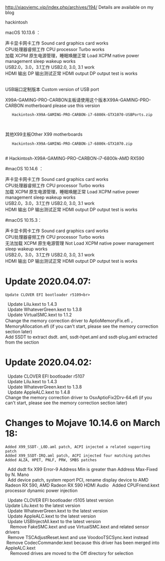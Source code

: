 http://xiaoviemc.vip/index.php/archives/194/
Details are available on my blog

hackintosh


macOS 10.13.6 ：

声卡显卡网卡工作
Sound card graphics card works<br>
CPU处理器睿频工作
CPU processor Turbo works<br>
加载 XCPM 原生电源管理，睡眠唤醒正常
Load XCPM native power management sleep wakeup works<br>
USB2.0，3.0，3.1工作
USB2.0, 3.0, 3.1 work<br>
HDMI 输出 DP 输出测试正常
HDMI output DP output test is works<br>

<br>       
USB端口定制版本
Custom version of USB port

X99A-GAMING-PRO-CARBON主板请使用这个版本X99A-GAMING-PRO-CARBON motherboard please use this version

       Hackintosh-X99A-GAMING-PRO-CARBON-i7-6800k-GTX1070-USBPorts.zip

<br>

其他X99主板Other X99 motherboards

       Hackintosh-X99A-GAMING-PRO-CARBON-i7-6800k-GTX1070.zip
       
<br>
# Hackintosh-X99A-GAMING-PRO-CARBON-i7-6800k-AMD RX590


#macOS 10.14.6 ：

声卡显卡网卡工作
Sound card graphics card works<br>
CPU处理器睿频工作
CPU processor Turbo works<br>
加载 XCPM 原生电源管理，睡眠唤醒正常
Load XCPM native power management sleep wakeup works<br>
USB2.0，3.0，3.1工作
USB2.0, 3.0, 3.1 work<br>
HDMI 输出 DP 输出测试正常
HDMI output DP output test is works<br>

#macOS 10.15.3：

声卡显卡网卡工作
Sound card graphics card works<br>
CPU处理器睿频工作
CPU processor Turbo works<br>
无法加载 XCPM 原生电源管理
Not Load XCPM native power management sleep wakeup works<br>
USB2.0，3.0，3.1工作
USB2.0, 3.0, 3.1 work<br>
HDMI 输出 DP 输出测试正常
HDMI output DP output test is works<br>


# Update 2020.04.07:

    Update CLOVER EFI bootloader r5109<br>
    Update Lilu.kext to 1.4.3<br>
    Update WhateverGreen.kext to 1.3.8<br>
    Update VirtualSMC.kext to 1.1.2<br>
    Change the memory correction driver to AptioMemoryFix.efi ，MemoryAllocation.efi (if you can't start, please see the memory correction section later)<br>
    Add SSDT to extract dsdt. aml, ssdt-hpet.aml and ssdt-plug.aml extracted from the section<br>
    
# Update 2020.04.02:

    Update CLOVER EFI bootloader r5107<br>
    Update Lilu.kext to 1.4.3<br>
    Update WhateverGreen.kext to 1.3.8<br>
    Update AppleALC.kext to 1.4.8<br>
    Change the memory correction driver to OsxAptioFix2Drv-64.efi (if you can't start, please see the memory correction section later)<br>
            
# Changes to Mojave 10.14.6 on March 18:

    Added X99_SSDT-_L0D.aml patch, ACPI injected a related supporting patch
    Added X99_SSDT-IRQ.aml patch, ACPI injected four matching patches
    Added ALZA, HPET, PNLF, PRW, SMBS patches
    Add dsdt fix X99 Error-9 Address Min is greater than Address Max-Fixed by N. Mano<br>
    Add device patch, system report PCI, rename display device to AMD Radeon RX 590, AMD Radeon RX 590 HDMI Audio
    Added CPUFriend.kext processor dynamic power injection<br>

    Update CLOVER EFI bootloader r5105 latest version<br>
    Update Lilu.kext to the latest version<br>
    Update WhateverGreen.kext to the latest version<br>
    Update AppleALC.kext to the latest version<br>
    Update USBInjectAll.kext to the latest version<br>
 
            Remove FakeSMC.kext and use VirtualSMC.kext and related sensor drivers<br>
            Remove TSCAdjustReset.kext and use VoodooTSCSync.kext instead<br>
            Remove CodecCommander.kext because this driver has been merged into AppleALC.kext<br>
 
            Removed drives are moved to the Off directory for selection<br>


